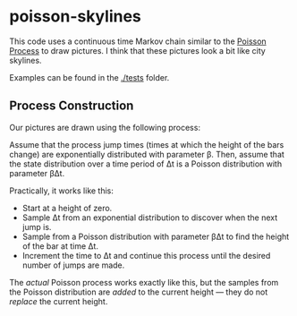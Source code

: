 # poisson-skylines

This code uses a continuous time Markov chain similar to the [Poisson
Process](https://en.wikipedia.org/wiki/Poisson_point_process) to draw pictures.
I think that these pictures look a bit like city skylines.

Examples can be found in the [./tests](./tests) folder.

## Process Construction

Our pictures are drawn using the following process:

Assume that the process jump times (times at which the height of the bars
change) are exponentially distributed with parameter β. Then, assume that the
state distribution over a time period of Δt is a Poisson distribution with
parameter βΔt.

Practically, it works like this:

- Start at a height of zero.
- Sample Δt from an exponential distribution to discover when the next jump is.
- Sample from a Poisson distribution with parameter βΔt to find the height of
  the bar at time Δt.
- Increment the time to Δt and continue this process until the desired number
  of jumps are made.

The _actual_ Poisson process works exactly like this, but the samples from the
Poisson distribution are _added_ to the current height — they do not _replace_
the current height.
